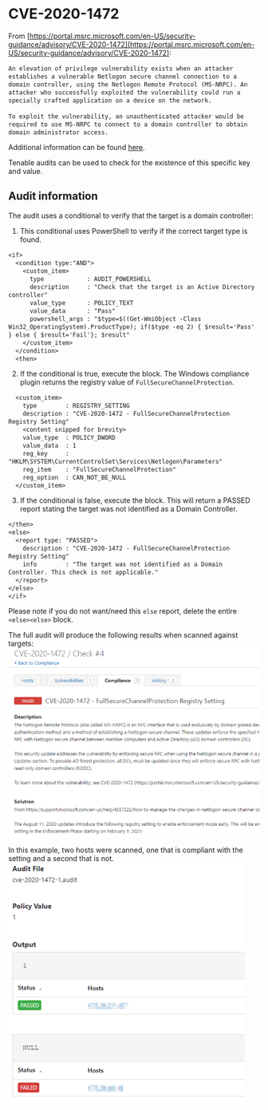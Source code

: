 # CVE-2020-1472
From [https://portal.msrc.microsoft.com/en-US/security-guidance/advisory/CVE-2020-1472](https://portal.msrc.microsoft.com/en-US/security-guidance/advisory/CVE-2020-1472):

```
An elevation of privilege vulnerability exists when an attacker establishes a vulnerable Netlogon secure channel connection to a domain controller, using the Netlogon Remote Protocol (MS-NRPC). An attacker who successfully exploited the vulnerability could run a specially crafted application on a device on the network.

To exploit the vulnerability, an unauthenticated attacker would be required to use MS-NRPC to connect to a domain controller to obtain domain administrator access.
```

Additional information can be found [here](https://support.microsoft.com/en-us/help/4557222/how-to-manage-the-changes-in-netlogon-secure-channel-connections-assoc).

Tenable audits can be used to check for the existence of this specific key and value.

## Audit information

The audit uses a conditional to verify that the target is a domain controller:

1. This conditional uses PowerShell to verify if the correct target type is found.
```
<if>
  <condition type:"AND">
    <custom_item>
      type            : AUDIT_POWERSHELL
      description     : "Check that the target is an Active Directory controller"
      value_type      : POLICY_TEXT
      value_data      : "Pass"
      powershell_args : "$type=$((Get-WmiObject -Class Win32_OperatingSystem).ProductType); if($type -eq 2) { $result='Pass' } else { $result='Fail'}; $result"
    </custom_item>
  </condition>
  <then>
```
2. If the conditional is true, execute the <then></then> block. The Windows compliance plugin returns the registry value of `FullSecureChannelProtection`.
```
  <custom_item>
    type        : REGISTRY_SETTING
    description : "CVE-2020-1472 - FullSecureChannelProtection Registry Setting"
    <content snipped for brevity>
    value_type  : POLICY_DWORD
    value_data  : 1
    reg_key     : "HKLM\SYSTEM\CurrentControlSet\Services\Netlogon\Parameters"
    reg_item    : "FullSecureChannelProtection"
    reg_option  : CAN_NOT_BE_NULL
  </custom_item>
```
3. If the conditional is false, execute the <else></else> block. This will return a PASSED report stating the target was not identified as a Domain Controller.
```
</then>
<else>
  <report type: "PASSED">
    description : "CVE-2020-1472 - FullSecureChannelProtection Registry Setting"
    info        : "The target was not identified as a Domain Controller. This check is not applicable."
  </report>
</else>
</if>
```
Please note if you do not want/need this `else` report, delete the entire `<else><else>` block.

The full audit will produce the following results when scanned against targets:
![Nessus 1](images/nessus1.png)

In this example, two hosts were scanned, one that is compliant with the setting and a second that is not.
![Nessus 2](images/nessus2.png)
